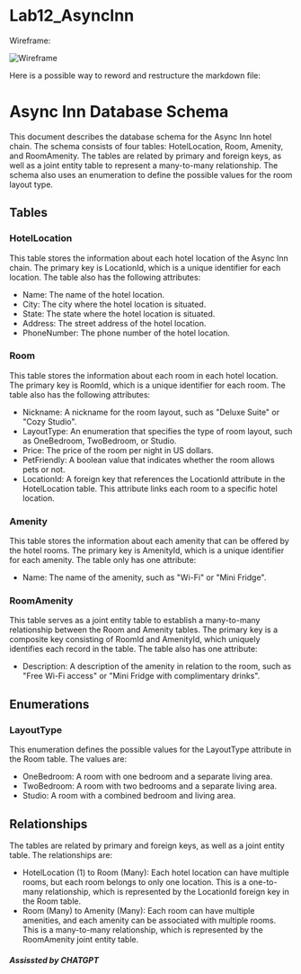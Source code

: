 # Lab12_AsyncInn

Wireframe:

![Wireframe](C:\Users\shaun\OneDrive\Documents\GitHub\401\Lab12_AsyncInn\assets\Wireframe.png)

Here is a possible way to reword and restructure the markdown file:

# Async Inn Database Schema

This document describes the database schema for the Async Inn hotel chain. The schema consists of four tables: HotelLocation, Room, Amenity, and RoomAmenity. The tables are related by primary and foreign keys, as well as a joint entity table to represent a many-to-many relationship. The schema also uses an enumeration to define the possible values for the room layout type.

## Tables

### HotelLocation

This table stores the information about each hotel location of the Async Inn chain. The primary key is LocationId, which is a unique identifier for each location. The table also has the following attributes:

- Name: The name of the hotel location.
- City: The city where the hotel location is situated.
- State: The state where the hotel location is situated.
- Address: The street address of the hotel location.
- PhoneNumber: The phone number of the hotel location.

### Room

This table stores the information about each room in each hotel location. The primary key is RoomId, which is a unique identifier for each room. The table also has the following attributes:

- Nickname: A nickname for the room layout, such as "Deluxe Suite" or "Cozy Studio".
- LayoutType: An enumeration that specifies the type of room layout, such as OneBedroom, TwoBedroom, or Studio.
- Price: The price of the room per night in US dollars.
- PetFriendly: A boolean value that indicates whether the room allows pets or not.
- LocationId: A foreign key that references the LocationId attribute in the HotelLocation table. This attribute links each room to a specific hotel location.

### Amenity

This table stores the information about each amenity that can be offered by the hotel rooms. The primary key is AmenityId, which is a unique identifier for each amenity. The table only has one attribute:

- Name: The name of the amenity, such as "Wi-Fi" or "Mini Fridge".

### RoomAmenity

This table serves as a joint entity table to establish a many-to-many relationship between the Room and Amenity tables. The primary key is a composite key consisting of RoomId and AmenityId, which uniquely identifies each record in the table. The table also has one attribute:

- Description: A description of the amenity in relation to the room, such as "Free Wi-Fi access" or "Mini Fridge with complimentary drinks".

## Enumerations

### LayoutType

This enumeration defines the possible values for the LayoutType attribute in the Room table. The values are:

- OneBedroom: A room with one bedroom and a separate living area.
- TwoBedroom: A room with two bedrooms and a separate living area.
- Studio: A room with a combined bedroom and living area.

## Relationships

The tables are related by primary and foreign keys, as well as a joint entity table. The relationships are:

- HotelLocation (1) to Room (Many): Each hotel location can have multiple rooms, but each room belongs to only one location. This is a one-to-many relationship, which is represented by the LocationId foreign key in the Room table.
- Room (Many) to Amenity (Many): Each room can have multiple amenities, and each amenity can be associated with multiple rooms. This is a many-to-many relationship, which is represented by the RoomAmenity joint entity table.


##### Assissted by CHATGPT
